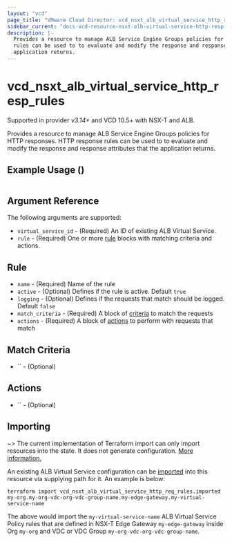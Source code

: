 ```yaml
---
layout: "vcd"
page_title: "VMware Cloud Director: vcd_nsxt_alb_virtual_service_http_resp_rules"
sidebar_current: "docs-vcd-resource-nsxt-alb-virtual-service-http-resp-rules"
description: |-
  Provides a resource to manage ALB Service Engine Groups policies for HTTP responses. HTTP response 
  rules can be used to to evaluate and modify the response and response attributes that the
  application returns.
---
```


# vcd\_nsxt\_alb\_virtual\_service\_http\_resp\_rules

Supported in provider *v3.14+* and VCD 10.5+ with NSX-T and ALB.

Provides a resource to manage ALB Service Engine Groups policies for HTTP responses. HTTP response 
rules can be used to to evaluate and modify the response and response attributes that the
application returns.

## Example Usage ()

```hcl

```

## Argument Reference

The following arguments are supported:

* `virtual_service_id` - (Required) An ID of existing ALB Virtual Service.
* `rule` - (Required) One or more [rule](#rule-block) blocks with matching criteria and actions.



<a id="rule-block"></a>
## Rule

* `name` - (Required) Name of the rule
* `active` - (Optional) Defines if the rule is active. Default `true`
* `logging` - (Optional) Defines if the requests that match should be logged. Default `false`
* `match_criteria` - (Required) A block of [criteria](#rule-criteria-block) to match the requests
* `actions` - (Required) A block of [actions](#rule-action-block) to perform with requests that match

<a id="rule-criteria-block"></a>
## Match Criteria

* `` - (Optional) 

<a id="rule-action-block"></a>
## Actions

* `` - (Optional) 


## Importing

~> The current implementation of Terraform import can only import resources into the state.
It does not generate configuration. [More information.](https://www.terraform.io/docs/import/)

An existing ALB Virtual Service configuration can be [imported][docs-import] into this resource
via supplying path for it. An example is below:

[docs-import]: https://www.terraform.io/docs/import/

```
terraform import vcd_nsxt_alb_virtual_service_http_req_rules.imported my-org.my-org-vdc-org-vdc-group-name.my-edge-gateway.my-virtual-service-name
```

The above would import the `my-virtual-service-name` ALB Virtual Service Policy rules that are
defined in NSX-T Edge Gateway `my-edge-gateway` inside Org `my-org` and VDC or VDC Group
`my-org-vdc-org-vdc-group-name`.
